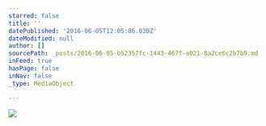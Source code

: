 ```yaml
---
starred: false
title: ''
datePublished: '2016-06-05T12:05:06.030Z'
dateModified: null
author: []
sourcePath: _posts/2016-06-05-b52357fc-1443-467f-a021-8a2ce6c2b7b9.md
inFeed: true
hasPage: false
inNav: false
_type: MediaObject

---
```

![](https://the-grid-user-content.s3-us-west-2.amazonaws.com/096997be-45b9-475f-abdd-70d61b1ece36.jpg)